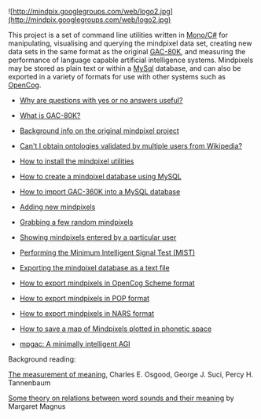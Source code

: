 ![http://mindpix.googlegroups.com/web/logo2.jpg](http://mindpix.googlegroups.com/web/logo2.jpg)

This project is a set of command line utilities written in [Mono/C#](http://www.mono-project.com) for manipulating, visualising and querying the mindpixel data set, creating new data sets in the same format as the original [GAC-80K](WhatIsGAC.md), and measuring the performance of language capable artificial intelligence systems.  Mindpixels may be stored as plain text or within a [MySql](http://www.mysql.com/) database, and can also be exported in a variety of formats for use with other systems such as [OpenCog](http://www.opencog.org/wiki/The_Open_Cognition_Project).

  * [Why are questions with yes or no answers useful?](MindpixelInfo.md)
  * [What is GAC-80K?](WhatIsGAC.md)
  * [Background info on the original mindpixel project](http://en.wikipedia.org/wiki/Mindpixel)
  * [Can't I obtain ontologies validated by multiple users from Wikipedia?](Wikipedia.md)


  * [How to install the mindpixel utilities](InstallPackages.md)
  * [How to create a mindpixel database using MySQL](HowToCreateMySQLDatabase.md)
  * [How to import GAC-360K into a MySQL database](ImportingGACIntoMySQL.md)
  * [Adding new mindpixels](AddMindpixels.md)
  * [Grabbing a few random mindpixels](RandomMindpixels.md)
  * [Showing mindpixels entered by a particular user](UserMindpixels.md)
  * [Performing the Minimum Intelligent Signal Test (MIST)](MIST.md)
  * [Exporting the mindpixel database as a text file](ExportMindpixelsToText.md)
  * [How to export mindpixels in OpenCog Scheme format](ExportMindpixelsOpenCog.md)
  * [How to export mindpixels in POP format](ExportMindpixelsPOP.md)
  * [How to export mindpixels in NARS format](ExportMindpixelsNARS.md)
  * [How to save a map of Mindpixels plotted in phonetic space](SavePhoneticMap.md)
  * [mpgac: A minimally intelligent AGI](MPGAC.md)


Background reading:

[The measurement of meaning](http://books.google.co.uk/books?id=Qj8GeUrKZdAC&dq=The+measurement+of+meaning.&printsec=frontcover&source=bn&hl=en&ei=zuzASu_TH9OMjAfbmpgr&sa=X&oi=book_result&ct=result&resnum=4#v=onepage&q=&f=false), Charles E. Osgood, George J. Suci, Percy H. Tannenbaum

[Some theory on relations between word sounds and their meaning](http://www.trismegistos.com/MagicalLetterPage/Theory.html) by Margaret Magnus